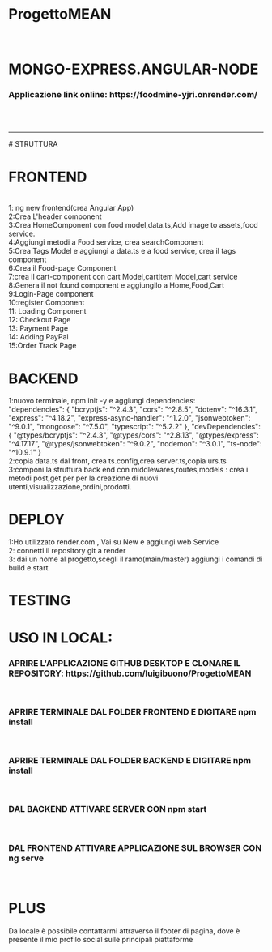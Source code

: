 # ProgettoMEAN

<br>
<h1>MONGO-EXPRESS.ANGULAR-NODE</h1>
<h3>Applicazione link online: https://foodmine-yjri.onrender.com/</h3>
<br><br>
<hr>
# STRUTTURA
<br>

# FRONTEND

<br>
1: ng new frontend(crea Angular App)<br>
2:Crea L'header component <br>
3:Crea HomeComponent con food model,data.ts,Add image to assets,food service.<br>
4:Aggiungi metodi a Food service, crea searchComponent <br>
5:Crea Tags Model e aggiungi a data.ts e a food service, crea il tags component <br>
6:Crea il Food-page Component <br>
7:crea il cart-component con cart Model,cartItem Model,cart service <br>
8:Genera il not found component e aggiungilo a Home,Food,Cart<br>
9:Login-Page component <br>
10:register Component <br>
11: Loading Component <br> 
12: Checkout Page <br>
13: Payment Page <br>
14: Adding PayPal <br>
15:Order Track Page <bR>

# BACKEND  <br>

1:nuovo terminale, npm init -y e aggiungi dependencies: <br>
"dependencies": {
    "bcryptjs": "^2.4.3",
    "cors": "^2.8.5",
    "dotenv": "^16.3.1",
    "express": "^4.18.2",
    "express-async-handler": "^1.2.0",
    "jsonwebtoken": "^9.0.1",
    "mongoose": "^7.5.0",
    "typescript": "^5.2.2"
  },
  "devDependencies": {
    "@types/bcryptjs": "^2.4.3",
    "@types/cors": "^2.8.13",
    "@types/express": "^4.17.17",
    "@types/jsonwebtoken": "^9.0.2",
    "nodemon": "^3.0.1",
    "ts-node": "^10.9.1"
  } <br>
  2:copia data.ts dal front, crea ts.config,crea server.ts,copia urs.ts <br>
  3:componi la struttura back end con middlewares,routes,models : crea i metodi post,get per per la creazione di nuovi utenti,visualizzazione,ordini,prodotti. <br>

# DEPLOY <br>

1:Ho utilizzato render.com , Vai su New e aggiungi web Service <br>
2: connetti il repository git a render <br>
3: dai un nome al progetto,scegli il ramo(main/master) aggiungi i comandi di build e start

# TESTING


<h1>USO IN LOCAL:</h1>
<h3>APRIRE L'APPLICAZIONE GITHUB DESKTOP E CLONARE IL REPOSITORY: https://github.com/luigibuono/ProgettoMEAN </h3><br>

<H3>APRIRE TERMINALE DAL FOLDER FRONTEND E DIGITARE npm install</H3> <br>

<H3>APRIRE TERMINALE DAL FOLDER BACKEND E DIGITARE npm install</H3> <br>

<h3>DAL BACKEND ATTIVARE SERVER CON npm start</h3><br>

<h3>DAL FRONTEND ATTIVARE APPLICAZIONE SUL BROWSER CON ng serve</h3> <br>


# PLUS
<p>Da locale è possibile contattarmi attraverso il footer di pagina, dove è presente il mio profilo social sulle principali piattaforme </p>





